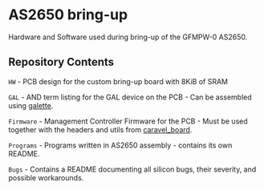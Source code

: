 # AS2650 bring-up
Hardware and Software used during bring-up of the GFMPW-0 AS2650.

## Repository Contents

`HW` - PCB design for the custom bring-up board with 8KiB of SRAM

`GAL` - AND term listing for the GAL device on the PCB - Can be assembled using [galette](https://github.com/simon-frankau/galette).

`Firmware` - Management Controller Firmware for the PCB - Must be used together with the headers and utils from [caravel_board](https://github.com/efabless/caravel_board/tree/main/gf180).

`Programs` - Programs written in AS2650 assembly - contains its own README.

`Bugs` - Contains a README documenting all silicon bugs, their severity, and possible workarounds.
